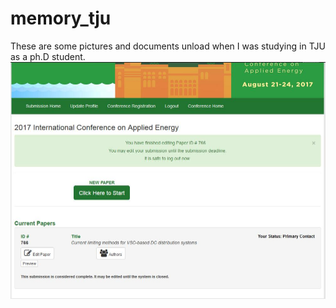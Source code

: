 # memory_tju
These are some pictures and documents unload when I was studying in TJU as a ph.D student.
![新垣结衣](https://github.com/lhjmemory/memory_tju/blob/master/%E6%8A%95%E7%A8%BF%E6%88%90%E5%8A%9F%E6%88%AA%E5%9B%BE2.jpg)
